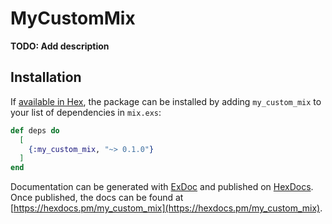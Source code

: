 # MyCustomMix

**TODO: Add description**

## Installation

If [available in Hex](https://hex.pm/docs/publish), the package can be installed
by adding `my_custom_mix` to your list of dependencies in `mix.exs`:

```elixir
def deps do
  [
    {:my_custom_mix, "~> 0.1.0"}
  ]
end
```

Documentation can be generated with [ExDoc](https://github.com/elixir-lang/ex_doc)
and published on [HexDocs](https://hexdocs.pm). Once published, the docs can
be found at [https://hexdocs.pm/my_custom_mix](https://hexdocs.pm/my_custom_mix).

